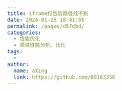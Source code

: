 ```yaml
---
title: iframe打包后路径找不到
date: 2024-01-25 18:41:55
permalink: /pages/d57dbd/
categories:
  - 性能优化
  - 项目性能分析、优化
tags:
  - 
author: 
  name: aXing
  link: https://github.com/08163356
---
```


